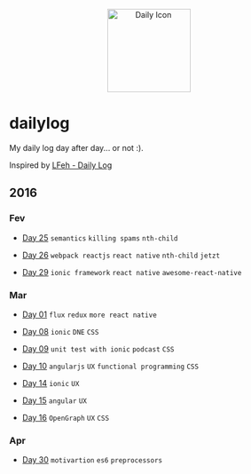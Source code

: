<p align="center">
  <img src="http://simpleicon.com/wp-content/uploads/Calendar-Time.png" alt="Daily Icon" width="150" />
</p>

# dailylog

My daily log day after day... or not :).

Inspired by [LFeh - Daily Log](https://github.com/LFeh/dailylog/)

## 2016 

### Fev

- [Day 25](https://github.com/mauriciojunior/dailylog/blob/master/log/02-25-2016.md) `semantics` `killing spams` `nth-child`

- [Day 26](https://github.com/mauriciojunior/dailylog/blob/master/log/02-26-2016.md) `webpack reactjs` `react native` `nth-child` `jetzt`

- [Day 29](https://github.com/mauriciojunior/dailylog/blob/master/log/02-29-2016.md) `ionic framework` `react native` `awesome-react-native`

### Mar

- [Day 01](https://github.com/mauriciojunior/dailylog/blob/master/log/03-01-2016.md) `flux` `redux` `more react native` 

- [Day 08](https://github.com/mauriciojunior/dailylog/blob/master/log/03-08-2016.md) `ionic` `DNE` `CSS`

- [Day 09](https://github.com/mauriciojunior/dailylog/blob/master/log/03-09-2016.md) `unit test with ionic` `podcast` `CSS`

- [Day 10](https://github.com/mauriciojunior/dailylog/blob/master/log/03-09-2016.md) `angularjs` `UX` `functional programming` `CSS`

- [Day 14](https://github.com/mauriciojunior/dailylog/blob/master/log/03-14-2016.md) `ionic` `UX`

- [Day 15](https://github.com/mauriciojunior/dailylog/blob/master/log/03-15-2016.md) `angular` `UX`
 
- [Day 16](https://github.com/mauriciojunior/dailylog/blob/master/log/03-16-2016.md) `OpenGraph` `UX` `CSS`

### Apr

- [Day 30](https://github.com/mauriciojunior/dailylog/blob/master/log/04-30-2016.md) `motivartion` `es6` `preprocessors`